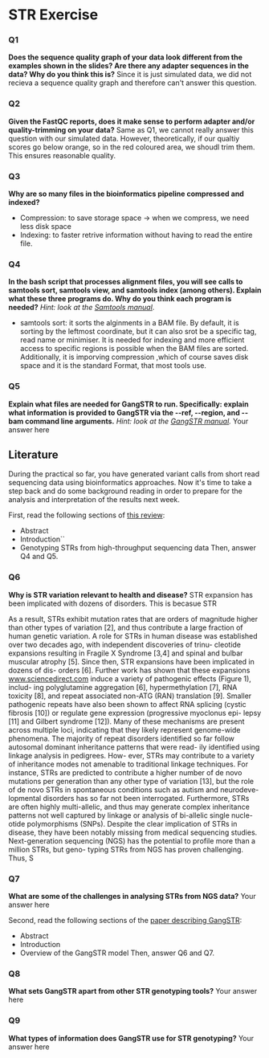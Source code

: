 # STR Exercise

### Q1
**Does the sequence quality graph of your data look different from the examples shown in the slides? Are there any adapter sequences in the data? Why do you think this is?**
Since it is just simulated data, we did not recieva a sequence quality graph and therefore can't answer this question. 

### Q2
**Given the FastQC reports, does it make sense to perform adapter and/or quality-trimming on your data?**
Same as Q1, we cannot really answer this question with our simulated data. However, theoretically, if our qualtiy scores go below orange, so in the red coloured area, we shoudl trim them. This ensures reasonable quality. 

### Q3
**Why are so many files in the bioinformatics pipeline compressed and indexed?**
- Compression: to save storage space -> when we compress, we need less disk space
- Indexing: to faster retrive information without having to read the entire file. 

### Q4
**In the bash script that processes alignment files, you will see calls to samtools sort, samtools view, and samtools index (among others). Explain what these three programs do. Why do you think each program is needed?**
*Hint: look at the [Samtools manual](http://www.htslib.org/doc/samtools.html)*.
- samtools sort: it sorts the alginments in a BAM file. By default, it is sorting by the leftmost coordinate, but it can also srot be a specific tag, read name or minimiser. It is needed for indexing and more efficient access to specific regions is possible when the BAM files are sorted. Additionally, it is imporving compression ,which of course saves disk space and it is the standard Format, that most tools use.


### Q5
**Explain what files are needed for GangSTR to run. Specifically: explain what information is provided to GangSTR via the --ref, --region, and --bam command line arguments.**
*Hint: look at the [GangSTR manual](https://github.com/gymreklab/gangstr).*
Your answer here

## Literature
During the practical so far, you have generated variant calls from short read sequencing data using bioinformatics approaches. Now it's time to take a step back and do some background reading in order to prepare for the analysis and interpretation of the results next week. 

First, read the following sections of [this review](https://www.sciencedirect.com/science/article/pii/S0959437X16301538):
* Abstract
* Introduction``
* Genotyping STRs from high-throughput sequencing data
Then, answer Q4 and Q5.

### Q6
**Why is STR variation relevant to health and disease?**
STR expansion has been implicated with dozens of disorders. This is becasue STR

As a result, STRs exhibit mutation rates
that are orders of magnitude higher than other types of
variation [2], and thus contribute a large fraction of human
genetic variation.
A role for STRs in human disease was established over
two decades ago, with independent discoveries of trinu-
cleotide expansions resulting in Fragile X Syndrome [3,4]
and spinal and bulbar muscular atrophy [5]. Since then,
STR expansions have been implicated in dozens of dis-
orders [6]. Further work has shown that these expansions
www.sciencedirect.com induce a variety of pathogenic effects (Figure 1), includ-
ing polyglutamine aggregation [6], hypermethylation [7],
RNA toxicity [8], and repeat associated non-ATG (RAN)
translation [9]. Smaller pathogenic repeats have also been
shown to affect RNA splicing (cystic fibrosis [10]) or
regulate gene expression (progressive myoclonus epi-
lepsy [11] and Gilbert syndrome [12]). Many of these
mechanisms are present across multiple loci, indicating
that they likely represent genome-wide phenomena.
The majority of repeat disorders identified so far follow
autosomal dominant inheritance patterns that were read-
ily identified using linkage analysis in pedigrees. How-
ever, STRs may contribute to a variety of inheritance
modes not amenable to traditional linkage techniques.
For instance, STRs are predicted to contribute a higher
number of de novo mutations per generation than any
other type of variation [13], but the role of de novo STRs in
spontaneous conditions such as autism and neurodeve-
lopmental disorders has so far not been interrogated.
Furthermore, STRs are often highly multi-allelic, and
thus may generate complex inheritance patterns not well
captured by linkage or analysis of bi-allelic single nucle-
otide polymorphisms (SNPs).
Despite the clear implication of STRs in disease, they
have been notably missing from medical sequencing
studies. Next-generation sequencing (NGS) has the
potential to profile more than a million STRs, but geno-
typing STRs from NGS has proven challenging. Thus,
S


### Q7
**What are some of the challenges in analysing STRs from NGS data?**
Your answer here

Second, read the following sections of the [paper describing GangSTR](https://academic.oup.com/nar/article/47/15/e90/5518310):
* Abstract
* Introduction
* Overview of the GangSTR model
Then, answer Q6 and Q7.

### Q8
**What sets GangSTR apart from other STR genotyping tools?**
Your answer here

### Q9
**What types of information does GangSTR use for STR genotyping?**
Your answer here
